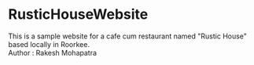 # RusticHouseWebsite
This is a sample website for a cafe cum restaurant named "Rustic House" based locally in Roorkee. 
<br>
Author : Rakesh Mohapatra
